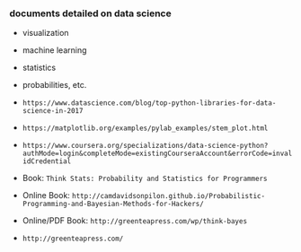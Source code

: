### documents detailed on data science
- visualization
- machine learning
- statistics
- probabilities, etc.

- `https://www.datascience.com/blog/top-python-libraries-for-data-science-in-2017`
- `https://matplotlib.org/examples/pylab_examples/stem_plot.html`
- `https://www.coursera.org/specializations/data-science-python?authMode=login&completeMode=existingCourseraAccount&errorCode=invalidCredential`
- Book: `Think Stats: Probability and Statistics for Programmers`
- Online Book: `http://camdavidsonpilon.github.io/Probabilistic-Programming-and-Bayesian-Methods-for-Hackers/`
- Online/PDF Book: `http://greenteapress.com/wp/think-bayes`


* `http://greenteapress.com/`
